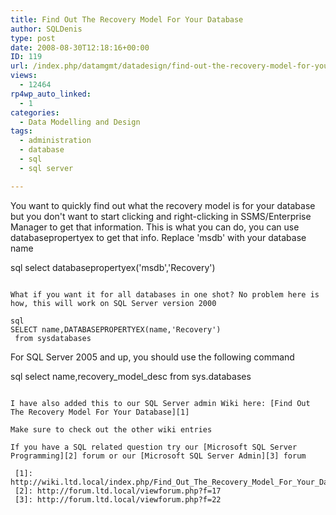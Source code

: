 ```yaml
---
title: Find Out The Recovery Model For Your Database
author: SQLDenis
type: post
date: 2008-08-30T12:18:16+00:00
ID: 119
url: /index.php/datamgmt/datadesign/find-out-the-recovery-model-for-your-dat/
views:
  - 12464
rp4wp_auto_linked:
  - 1
categories:
  - Data Modelling and Design
tags:
  - administration
  - database
  - sql
  - sql server

---
```

You want to quickly find out what the recovery model is for your database but you don't want to start clicking and right-clicking in SSMS/Enterprise Manager to get that information. This is what you can do, you can use databasepropertyex to get that info. Replace 'msdb' with your database name

sql
select databasepropertyex('msdb','Recovery') 
```

What if you want it for all databases in one shot? No problem here is how, this will work on SQL Server version 2000

sql
SELECT name,DATABASEPROPERTYEX(name,'Recovery') 
 from sysdatabases
```

For SQL Server 2005 and up, you should use the following command

sql
select name,recovery_model_desc
from sys.databases
```

I have also added this to our SQL Server admin Wiki here: [Find Out The Recovery Model For Your Database][1]
  
Make sure to check out the other wiki entries

If you have a SQL related question try our [Microsoft SQL Server Programming][2] forum or our [Microsoft SQL Server Admin][3] forum

 [1]: http://wiki.ltd.local/index.php/Find_Out_The_Recovery_Model_For_Your_Database
 [2]: http://forum.ltd.local/viewforum.php?f=17
 [3]: http://forum.ltd.local/viewforum.php?f=22